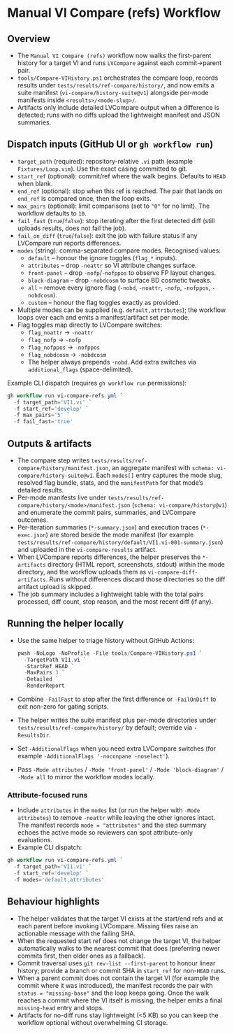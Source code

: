 # Manual VI Compare (refs) Workflow

## Overview

- The `Manual VI Compare (refs)` workflow now walks the first-parent history for a target VI and runs
  `LVCompare` against each commit->parent pair.
- `tools/Compare-VIHistory.ps1` orchestrates the compare loop, records results under
  `tests/results/ref-compare/history/`, and now emits a suite manifest (`vi-compare/history-suite@v1`)
  alongside per-mode manifests inside `<results>/<mode-slug>/`.
- Artifacts only include detailed LVCompare output when a difference is detected; runs with no diffs upload the lightweight
  manifest and JSON summaries.

## Dispatch inputs (GitHub UI or `gh workflow run`)

- `target_path` (required): repository-relative `.vi` path (example `Fixtures/Loop.vim`). Use the exact casing committed
  to git.
- `start_ref` (optional): commit/ref where the walk begins. Defaults to `HEAD` when blank.
- `end_ref` (optional): stop when this ref is reached. The pair that lands on `end_ref` is compared once, then the loop
  exits.
- `max_pairs` (optional): limit comparisons (set to `"0"` for no limit). The workflow defaults to `10`.
- `fail_fast` (`true`/`false`): stop iterating after the first detected diff (still uploads results, does not fail the job).
- `fail_on_diff` (`true`/`false`): exit the job with failure status if any LVCompare run reports differences.
- `modes` (string): comma-separated compare modes. Recognised values:
  - `default` – honour the ignore toggles (`flag_*` inputs).
  - `attributes` – drop `-noattr` so VI attribute changes surface.
  - `front-panel` – drop `-nofp`/`-nofppos` to observe FP layout changes.
  - `block-diagram` – drop `-nobdcosm` to surface BD cosmetic tweaks.
  - `all` – remove every ignore flag (`-nobd`, `-noattr`, `-nofp`, `-nofppos`, `-nobdcosm`).
  - `custom` – honour the flag toggles exactly as provided.
- Multiple modes can be supplied (e.g. `default,attributes`); the workflow loops over each and emits a manifest/artifact
  set per mode.
- Flag toggles map directly to LVCompare switches:
  - `flag_noattr` -> `-noattr`
  - `flag_nofp` -> `-nofp`
  - `flag_nofppos` -> `-nofppos`
  - `flag_nobdcosm` -> `-nobdcosm`
  - The helper always prepends `-nobd`. Add extra switches via `additional_flags` (space-delimited).

Example CLI dispatch (requires `gh workflow run` permissions):

```powershell
gh workflow run vi-compare-refs.yml `
  -f target_path='VI1.vi' `
  -f start_ref='develop' `
  -f max_pairs='5' `
  -f fail_fast='true'
```

## Outputs & artifacts

- The compare step writes `tests/results/ref-compare/history/manifest.json`, an aggregate manifest with
  `schema: vi-compare/history-suite@v1`. Each `modes[]` entry captures the mode slug, resolved flag bundle,
  stats, and the `manifestPath` for that mode’s detailed results.
- Per-mode manifests live under `tests/results/ref-compare/history/<mode>/manifest.json`
  (`schema: vi-compare/history@v1`) and enumerate the commit pairs, summaries, and LVCompare outcomes.
- Per-iteration summaries (`*-summary.json`) and execution traces (`*-exec.json`) are stored beside the mode manifest
  (for example `tests/results/ref-compare/history/default/VI1.vi-001-summary.json`) and uploaded in the
  `vi-compare-results` artifact.
- When LVCompare reports differences, the helper preserves the `*-artifacts` directory (HTML report, screenshots, stdout)
  within the mode directory, and the workflow uploads them as `vi-compare-diff-artifacts`. Runs without differences discard those directories so the
  diff artifact upload is skipped.
- The job summary includes a lightweight table with the total pairs processed, diff count, stop reason, and the most
  recent diff (if any).

## Running the helper locally

- Use the same helper to triage history without GitHub Actions:

  ```powershell
  pwsh -NoLogo -NoProfile -File tools/Compare-VIHistory.ps1 `
    -TargetPath VI1.vi `
    -StartRef HEAD `
    -MaxPairs 3 `
    -Detailed `
    -RenderReport
  ```

- Combine `-FailFast` to stop after the first difference or `-FailOnDiff` to exit non-zero for gating scripts.
- The helper writes the suite manifest plus per-mode directories under `tests/results/ref-compare/history/` by default;
  override via `-ResultsDir`.
- Set `-AdditionalFlags` when you need extra LVCompare switches (for example `-AdditionalFlags '-noconpane -noselect'`).
- Pass `-Mode attributes` / `-Mode 'front-panel'` / `-Mode 'block-diagram'` / `-Mode all` to mirror the workflow modes locally.

### Attribute-focused runs

- Include `attributes` in the `modes` list (or run the helper with `-Mode attributes`) to remove `-noattr` while leaving
  the other ignores intact. The manifest records `mode = "attributes"` and the step summary echoes the active mode so
  reviewers can spot attribute-only evaluations.
- Example CLI dispatch:

```powershell
gh workflow run vi-compare-refs.yml `
  -f target_path='VI1.vi' `
  -f start_ref='develop' `
  -f modes='default,attributes'
```

## Behaviour highlights

- The helper validates that the target VI exists at the start/end refs and at each parent before invoking LVCompare.
  Missing files raise an actionable message with the failing SHA.
- When the requested start ref does not change the target VI, the helper automatically walks to the nearest commit that
  does (preferring newer commits first, then older ones as a fallback).
- Commit traversal uses `git rev-list --first-parent` to honour linear history; provide a branch or commit SHA in
  `start_ref` for non-`HEAD` runs.
- When a parent commit does not contain the target VI (for example the commit where it was introduced), the manifest
  records the pair with `status = "missing-base"` and the loop keeps going. Once the walk reaches a commit where the VI
  itself is missing, the helper emits a final `missing-head` entry and stops.
- Artifacts for no-diff runs stay lightweight (<5 KB) so you can keep the workflow optional without overwhelming CI
  storage.
